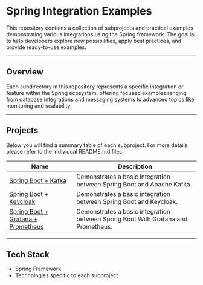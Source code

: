 # Spring Integration Examples

This repository contains a collection of subprojects and practical examples demonstrating various integrations using the Spring framework. The goal is to help developers explore new possibilities, apply best practices, and provide ready-to-use examples.

---

## Overview

Each subdirectory in this repository represents a specific integration or feature within the Spring ecosystem, offering focused examples ranging from database integrations and messaging systems to advanced topics like monitoring and scalability.

---

## Projects

Below you will find a summary table of each subproject. For more details, please refer to the individual README.md files.

| Name                                          | Description                                                                                                   |
|-----------------------------------------------|---------------------------------------------------------------------------------------------------------------|
| [Spring Boot + Kafka](./spring-kafka-example) | Demonstrates a basic integration between Spring Boot and Apache Kafka.                                        |
| [Spring Boot + Keycloak](./spring-keycloak-example) | Demonstrates a basic integration between Spring Boot and Keycloak.                                            |
| [Spring Boot + Grafana + Prometheus](./spring-prometheus-grafana-example) | Demonstrates a basic integration between Spring Boot With Grafana and Prometheus. |

---

## Tech Stack

- Spring Framework  
- Technologies specific to each subproject
